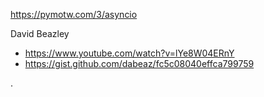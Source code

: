 https://pymotw.com/3/asyncio

David Beazley  
- https://www.youtube.com/watch?v=lYe8W04ERnY
- https://gist.github.com/dabeaz/fc5c08040effca799759

.
